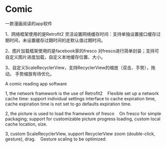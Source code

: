# Comic
一款漫画阅读的app软件

1、网络框架使用的是Retrofit2
  灵活设置网络缓存时间：支持单独设置接口缓存过期时间，未设置缓存过期时间的走默认值过期时间。
  
2、图片加载框架使用的是facebook家的fresco
  对fresco进行简单封装；支持可自定义图片进度加载，自定义本地缓存位置、大小。

3、自定义ScaleRecyclerView，支持RecyclerView的缩放（双击、手势），拖动。
  手势缩放有待优化。
  
A comic reading app software

1, the network framework is the use of Retrofit2
   Flexible set up a network cache time: support individual settings interface to cache expiration time, cache expiration time is not set to go defaults expiration time.
   
2, the picture is used to load the framework of fresco
   On fresco for simple packaging; support for customizable picture progress loading, custom local cache location, size.
   
3, custom ScaleRecyclerView, support RecyclerView zoom (double-click, gesture), drag.
   Gesture scaling to be optimized.
  
